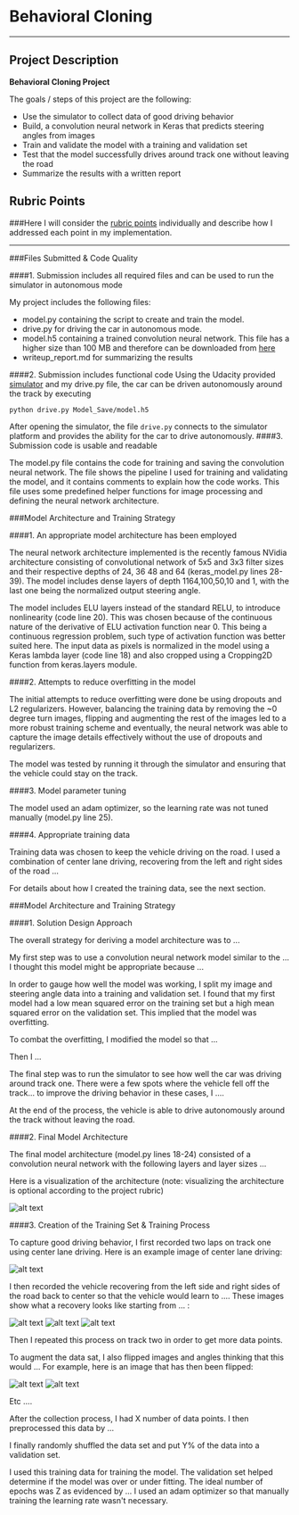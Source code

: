 # **Behavioral Cloning**

---

## Project Description

**Behavioral Cloning Project**

The goals / steps of this project are the following:
* Use the simulator to collect data of good driving behavior
* Build, a convolution neural network in Keras that predicts steering angles from images
* Train and validate the model with a training and validation set
* Test that the model successfully drives around track one without leaving the road
* Summarize the results with a written report


[//]: # (Image References)

[image1]: ./examples/placeholder.png "Model Visualization"
[image2]: ./examples/placeholder.png "Grayscaling"
[image3]: ./examples/placeholder_small.png "Recovery Image"
[image4]: ./examples/placeholder_small.png "Recovery Image"
[image5]: ./examples/placeholder_small.png "Recovery Image"
[image6]: ./examples/placeholder_small.png "Normal Image"
[image7]: ./examples/placeholder_small.png "Flipped Image"

## Rubric Points
###Here I will consider the [rubric points](https://review.udacity.com/#!/rubrics/432/view) individually and describe how I addressed each point in my implementation.  

---
###Files Submitted & Code Quality

####1. Submission includes all required files and can be used to run the simulator in autonomous mode

My project includes the following files:
* model.py containing the script to create and train the model.
* drive.py for driving the car in autonomous mode.
* model.h5 containing a trained convolution neural network. This file has a higher size than 100 MB and therefore can be downloaded from [here](https://drive.google.com/open?id=0B41pqIfTqFFobDNkTGJZS2pRcDA)
* writeup_report.md  for summarizing the results

####2. Submission includes functional code
Using the Udacity provided [simulator](https://d17h27t6h515a5.cloudfront.net/topher/2017/February/58983318_beta-simulator-windows/beta-simulator-windows.zip) and my drive.py file, the car can be driven autonomously around the track by executing
```sh
python drive.py Model_Save/model.h5
```
After opening the simulator, the file `drive.py` connects to the simulator platform and provides the ability for the car to drive autonomously.
####3. Submission code is usable and readable

The model.py file contains the code for training and saving the convolution neural network. The file shows the pipeline I used for training and validating the model, and it contains comments to explain how the code works. This file uses some predefined helper functions for image processing and defining the neural network architecture.

###Model Architecture and Training Strategy

####1. An appropriate model architecture has been employed

The neural network architecture implemented is the recently famous NVidia architecture consisting of convolutional network of 5x5 and 3x3 filter sizes and their respective depths of 24, 36 48 and 64 (keras_model.py lines 28-39). The model includes dense layers of depth 1164,100,50,10 and 1, with the last one being the normalized output steering angle.

The model includes ELU layers instead of the standard RELU, to introduce nonlinearity (code line 20). This was chosen because of the continuous nature of the derivative of ELU activation function near 0. This being a continuous regression problem, such type of activation function was better suited here. The input data as pixels is normalized in the model using a Keras lambda layer (code line 18) and also cropped using a Cropping2D function from keras.layers module.

####2. Attempts to reduce overfitting in the model

The initial attempts to reduce overfitting were done be using dropouts and L2 regularizers. However, balancing the training data by removing the ~0 degree turn images, flipping and augmenting the rest of the images led to a more robust training scheme and eventually, the neural network was able to capture the image details effectively without the use of dropouts and regularizers.

The model was tested by running it through the simulator and ensuring that the vehicle could stay on the track.

####3. Model parameter tuning

The model used an adam optimizer, so the learning rate was not tuned manually (model.py line 25).

####4. Appropriate training data

Training data was chosen to keep the vehicle driving on the road. I used a combination of center lane driving, recovering from the left and right sides of the road ...

For details about how I created the training data, see the next section.

###Model Architecture and Training Strategy

####1. Solution Design Approach

The overall strategy for deriving a model architecture was to ...

My first step was to use a convolution neural network model similar to the ... I thought this model might be appropriate because ...

In order to gauge how well the model was working, I split my image and steering angle data into a training and validation set. I found that my first model had a low mean squared error on the training set but a high mean squared error on the validation set. This implied that the model was overfitting.

To combat the overfitting, I modified the model so that ...

Then I ...

The final step was to run the simulator to see how well the car was driving around track one. There were a few spots where the vehicle fell off the track... to improve the driving behavior in these cases, I ....

At the end of the process, the vehicle is able to drive autonomously around the track without leaving the road.

####2. Final Model Architecture

The final model architecture (model.py lines 18-24) consisted of a convolution neural network with the following layers and layer sizes ...

Here is a visualization of the architecture (note: visualizing the architecture is optional according to the project rubric)

![alt text][image1]

####3. Creation of the Training Set & Training Process

To capture good driving behavior, I first recorded two laps on track one using center lane driving. Here is an example image of center lane driving:

![alt text][image2]

I then recorded the vehicle recovering from the left side and right sides of the road back to center so that the vehicle would learn to .... These images show what a recovery looks like starting from ... :

![alt text][image3]
![alt text][image4]
![alt text][image5]

Then I repeated this process on track two in order to get more data points.

To augment the data sat, I also flipped images and angles thinking that this would ... For example, here is an image that has then been flipped:

![alt text][image6]
![alt text][image7]

Etc ....

After the collection process, I had X number of data points. I then preprocessed this data by ...


I finally randomly shuffled the data set and put Y% of the data into a validation set.

I used this training data for training the model. The validation set helped determine if the model was over or under fitting. The ideal number of epochs was Z as evidenced by ... I used an adam optimizer so that manually training the learning rate wasn't necessary.
